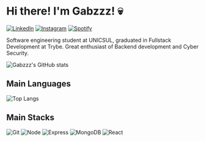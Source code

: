 # Hi there! I'm Gabzzz! 💀

[![LinkedIn](https://img.shields.io/badge/LinkedIn-0077B5?style=for-the-badge&logo=linkedin&logoColor=white)](https://www.linkedin.com/in/gabriel-dias-a8b69b205/)
[![Instagram](https://img.shields.io/badge/Instagram-E4405F?style=for-the-badge&logo=instagram&logoColor=white)](https://www.instagram.com/gabzz.js/)
[![Spotify](https://img.shields.io/badge/Spotify-1ED760?&style=for-the-badge&logo=spotify&logoColor=white)](https://open.spotify.com/user/21tvdkjvz76dbw2qjygxh2wsq)

Software engineering student at UNICSUL, graduated in Fullstack Development at Trybe.
Great enthusiast of Backend development and Cyber Security.

![Gabzzz's GitHub stats](https://github-readme-stats.vercel.app/api?username=gabzzz-dias&show_icons=true&theme=radical&hide=issues,contribs)

## Main Languages

![Top Langs](https://github-readme-stats.vercel.app/api/top-langs/?username=gabzzz-dias&layout=compact&theme=radical)

## Main Stacks

![Git](https://img.shields.io/badge/GIT-E44C30?style=for-the-badge&logo=git&logoColor=white)
![Node](https://img.shields.io/badge/Node.js-43853D?style=for-the-badge&logo=node.js&logoColor=white)
![Express](https://img.shields.io/badge/Express.js-404D59?style=for-the-badge)
![MongoDB](https://img.shields.io/badge/MongoDB-4EA94B?style=for-the-badge&logo=mongodb&logoColor=white)
![React](https://img.shields.io/badge/React-20232A?style=for-the-badge&logo=react&logoColor=61DAFB)
